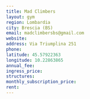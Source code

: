 ```yaml
---
title: Mad Climbers
layout: gym
region: Lombardia
city: Brescia (BS)
email: madclimbersbs@gmail.com
website: 
address: Via Triumplina 251
phone: 
latitude: 45.57922363
longitude: 10.22863865
annual_fee: 
ingress_price: 
structures: 
monthly_subscription_price: 
rent: 
---
```


